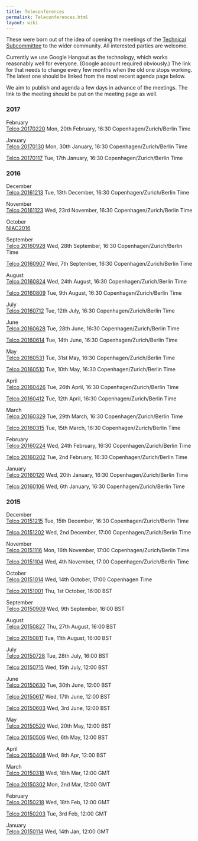```yaml
---
title: Teleconferences
permalink: Teleconferences.html
layout: wiki
---
```


These were born out of the idea of opening the meetings of the
[Technical Subcommittee](Technical_Subcommittee.html "wikilink") to the wider
community. All interested parties are welcome.

Currently we use Google Hangout as the technology, which works
reasonably well for everyone. (Google account required obviously.) The
link for that needs to change every few months when the old one stops
working. The latest one should be linked from the most recent agenda
page below.

We aim to publish and agenda a few days in advance of the meetings. The
link to the meeting should be put on the meeting page as well.

### 2017

February  
[Telco 20170220](Telco_20170220.html "wikilink") Mon, 20th February, 16:30
Copenhagen/Zurich/Berlin Time

January  
[Telco 20170130](Telco_20170130.html "wikilink") Mon, 30th January, 16:30
Copenhagen/Zurich/Berlin Time

[Telco 20170117](Telco_20170117.html "wikilink") Tue, 17th January, 16:30
Copenhagen/Zurich/Berlin Time

### 2016

December  
[Telco 20161213](Telco_20161213.html "wikilink") Tue, 13th December, 16:30
Copenhagen/Zurich/Berlin Time

November  
[Telco 20161123](Telco_20161123.html "wikilink") Wed, 23rd November, 16:30
Copenhagen/Zurich/Berlin Time

October  
[NIAC2016](NIAC2016.html "wikilink")

September  
[Telco 20160928](Telco_20160928.html "wikilink") Wed, 28th September, 16:30
Copenhagen/Zurich/Berlin Time

[Telco 20160907](Telco_20160907.html "wikilink") Wed, 7th September, 16:30
Copenhagen/Zurich/Berlin Time

August  
[Telco 20160824](Telco_20160824.html "wikilink") Wed, 24th August, 16:30
Copenhagen/Zurich/Berlin Time

[Telco 20160809](Telco_20160809.html "wikilink") Tue, 9th August, 16:30
Copenhagen/Zurich/Berlin Time

July  
[Telco 20160712](Telco_20160712.html "wikilink") Tue, 12th July, 16:30
Copenhagen/Zurich/Berlin Time

June  
[Telco 20160628](Telco_20160628.html "wikilink") Tue, 28th June, 16:30
Copenhagen/Zurich/Berlin Time

[Telco 20160614](Telco_20160614.html "wikilink") Tue, 14th June, 16:30
Copenhagen/Zurich/Berlin Time

May  
[Telco 20160531](Telco_20160531.html "wikilink") Tue, 31st May, 16:30
Copenhagen/Zurich/Berlin Time

[Telco 20160510](Telco_20160510.html "wikilink") Tue, 10th May, 16:30
Copenhagen/Zurich/Berlin Time

April  
[Telco 20160426](Telco_20160426.html "wikilink") Tue, 26th April, 16:30
Copenhagen/Zurich/Berlin Time

[Telco 20160412](Telco_20160412.html "wikilink") Tue, 12th April, 16:30
Copenhagen/Zurich/Berlin Time

March  
[Telco 20160329](Telco_20160329.html "wikilink") Tue, 29th March, 16:30
Copenhagen/Zurich/Berlin Time

[Telco 20160315](Telco_20160315.html "wikilink") Tue, 15th March, 16:30
Copenhagen/Zurich/Berlin Time

February  
[Telco 20160224](Telco_20160224.html "wikilink") Wed, 24th February, 16:30
Copenhagen/Zurich/Berlin Time

[Telco 20160202](Telco_20160202.html "wikilink") Tue, 2nd February, 16:30
Copenhagen/Zurich/Berlin Time

January  
[Telco 20160120](Telco_20160120.html "wikilink") Wed, 20th January, 16:30
Copenhagen/Zurich/Berlin Time

[Telco 20160106](Telco_20160106.html "wikilink") Wed, 6th January, 16:30
Copenhagen/Zurich/Berlin Time

### 2015

December  
[Telco 20151215](Telco_20151215.html "wikilink") Tue, 15th December, 16:30
Copenhagen/Zurich/Berlin Time

[Telco 20151202](Telco_20151202.html "wikilink") Wed, 2nd December, 17:00
Copenhagen/Zurich/Berlin Time

November  
[Telco 20151116](Telco_20151116.html "wikilink") Mon, 16th November, 17:00
Copenhagen/Zurich/Berlin Time

[Telco 20151104](Telco_20151104.html "wikilink") Wed, 4th November, 17:00
Copenhagen/Zurich/Berlin Time

October  
[Telco 20151014](Telco_20151014.html "wikilink") Wed, 14th October, 17:00
Copenhagen Time

[Telco 20151001](Telco_20151001.html "wikilink") Thu, 1st October, 16:00 BST

September  
[Telco 20150909](Telco_20150909.html "wikilink") Wed, 9th September, 16:00
BST

August  
[Telco 20150827](Telco_20150827.html "wikilink") Thu, 27th August, 16:00 BST

[Telco 20150811](Telco_20150811.html "wikilink") Tue, 11th August, 16:00
BST

July  
[Telco 20150728](Telco_20150728.html "wikilink") Tue, 28th July, 16:00
BST

[Telco 20150715](Telco_20150715.html "wikilink") Wed, 15th July, 12:00 BST

June  
[Telco 20150630](Telco_20150630.html "wikilink") Tue, 30th June, 12:00 BST

[Telco 20150617](Telco_20150617.html "wikilink") Wed, 17th June, 12:00 BST

[Telco 20150603](Telco_20150603.html "wikilink") Wed, 3rd June, 12:00 BST

May  
[Telco 20150520](Telco_20150520.html "wikilink") Wed, 20th May, 12:00 BST

[Telco 20150506](Telco_20150506.html "wikilink") Wed, 6th May, 12:00 BST

April  
[Telco 20150408](Telco_20150408.html "wikilink") Wed, 8th Apr, 12:00 BST

March  
[Telco 20150318](Telco_20150318.html "wikilink") Wed, 18th Mar, 12:00 GMT

[Telco 20150302](Telco_20150302.html "wikilink") Mon, 2nd Mar, 12:00 GMT

February  
[Telco 20150218](Telco_20150218.html "wikilink") Wed, 18th Feb, 12:00 GMT

[Telco 20150203](Telco_20150203.html "wikilink") Tue, 3rd Feb, 12:00 GMT

January  
[Telco 20150114](Telco_20150114.html "wikilink") Wed, 14th Jan, 12:00 GMT
